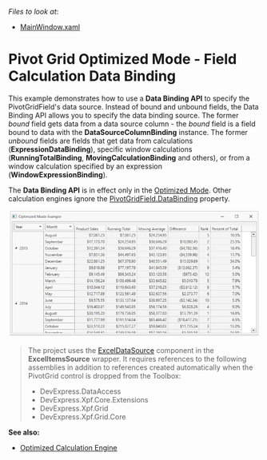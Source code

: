 <!-- default file list -->
*Files to look at*:
* [MainWindow.xaml](./CS/PivotGridOptimizedModeExample/MainWindow.xaml)
<!-- default file list end -->

# Pivot Grid Optimized Mode - Field Calculation Data Binding

This example demonstrates how to use a **Data Binding API** to specify the PivotGridField's data source. Instead of bound and unbound fields, the Data Binding API allows you to specify the data binding source. The former _bound_ field gets data from a data source column - the  _bound_ field is a field bound to data with the  **DataSourceColumnBinding** instance. The former _unbound_ fields are fields that get data from calculations (**ExpressionDataBinding**), specific window calculations (**RunningTotalBinding**, **MovingCalculationBinding** and others), or from a window calculation specified by an expression (**WindowExpressionBinding**).

The **Data Binding API** is in effect only in the [Optimized Mode](https://docs.devexpress.com/CoreLibraries/DevExpress.XtraPivotGrid.PivotDataProcessingEngine). Other calculation engines ignore the [PivotGridField.DataBinding](http://docs.devexpress.devx/WPF/DevExpress.Xpf.PivotGrid.PivotGridField.DataBinding) property.

![](/images/screenshot.png)

> The project uses the [ExcelDataSource](https://docs.devexpress.com/CoreLibraries/DevExpress.DataAccess.Excel.ExcelDataSource) component in the **ExcelItemsSource** wrapper. It requires references to the following assemblies in addition to references created automatically when the PivotGrid control is dropped from the Toolbox:
> * DevExpress.DataAccess
> * DevExpress.Xpf.Core.Extensions
> * DevExpress.Xpf.Grid
> * DevExpress.Xpf.Grid.Core

**See also:**

* [Optimized Calculation Engine](https://docs.devexpress.com/CoreLibraries/401367)